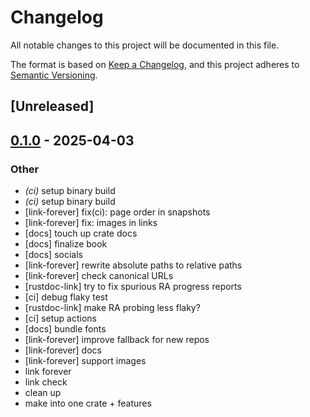 # Changelog

All notable changes to this project will be documented in this file.

The format is based on [Keep a Changelog](https://keepachangelog.com/en/1.0.0/),
and this project adheres to [Semantic Versioning](https://semver.org/spec/v2.0.0.html).

## [Unreleased]

## [0.1.0](https://github.com/tonywu6/mdbookkit/releases/tag/mdbookkit-v0.1.0) - 2025-04-03

### Other

- *(ci)* setup binary build
- *(ci)* setup binary build
- [link-forever] fix(ci): page order in snapshots
- [link-forever] fix: images in links
- [docs] touch up crate docs
- [docs] finalize book
- [docs] socials
- [link-forever] rewrite absolute paths to relative paths
- [link-forever] check canonical URLs
- [rustdoc-link] try to fix spurious RA progress reports
- [ci] debug flaky test
- [rustdoc-link] make RA probing less flaky?
- [ci] setup actions
- [docs] bundle fonts
- [link-forever] improve fallback for new repos
- [link-forever] docs
- [link-forever] support images
- link forever
- link check
- clean up
- make into one crate + features
